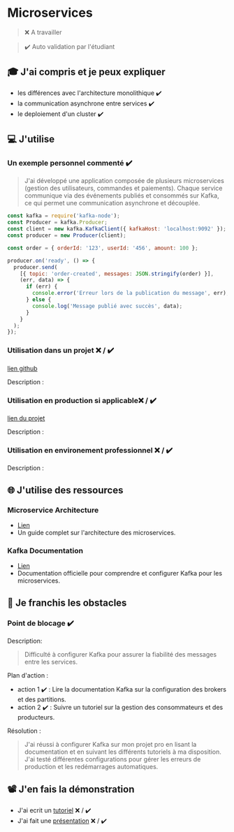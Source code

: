 # Microservices

> ❌ A travailler

> ✔️ Auto validation par l'étudiant

## 🎓 J'ai compris et je peux expliquer

- les différences avec l'architecture monolithique ✔️
- la communication asynchrone entre services ✔️
- le deploiement d'un cluster ✔️

## 💻 J'utilise

### Un exemple personnel commenté ✔️

> J'ai développé une application composée de plusieurs microservices (gestion des utilisateurs, commandes et paiements). Chaque service communique via des événements publiés et consommés sur Kafka, ce qui permet une communication asynchrone et découplée.

```javascript
const kafka = require('kafka-node');
const Producer = kafka.Producer;
const client = new kafka.KafkaClient({ kafkaHost: 'localhost:9092' });
const producer = new Producer(client);

const order = { orderId: '123', userId: '456', amount: 100 };

producer.on('ready', () => {
  producer.send(
    [{ topic: 'order-created', messages: JSON.stringify(order) }],
    (err, data) => {
      if (err) {
        console.error('Erreur lors de la publication du message', err);
      } else {
        console.log('Message publié avec succès', data);
      }
    }
  );
});
```

### Utilisation dans un projet ❌ / ✔️

[lien github](...)

Description :

### Utilisation en production si applicable❌ / ✔️

[lien du projet](...)

Description :

### Utilisation en environement professionnel ❌ / ✔️

Description :

## 🌐 J'utilise des ressources

### Microservice Architecture

- [Lien](https://microservices.io)
- Un guide complet sur l'architecture des microservices.

### Kafka Documentation

- [Lien](https://kafka.apache.org/documentation)
- Documentation officielle pour comprendre et configurer Kafka pour les microservices.

## 🚧 Je franchis les obstacles

### Point de blocage ✔️

Description:
> Difficulté à configurer Kafka pour assurer la fiabilité des messages entre les services.

Plan d'action : 

- action 1 ✔️ : Lire la documentation Kafka sur la configuration des brokers et des partitions.
- action 2 ✔️ : Suivre un tutoriel sur la gestion des consommateurs et des producteurs.

Résolution :
> J'ai réussi à configurer Kafka sur mon projet pro en lisant la documentation et en suivant les différents tutoriels à ma disposition. J'ai testé différentes configurations pour gérer les erreurs de production et les redémarrages automatiques.

## 📽️ J'en fais la démonstration

- J'ai ecrit un [tutoriel](...) ❌ / ✔️
- J'ai fait une [présentation](...) ❌ / ✔️
